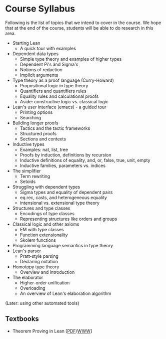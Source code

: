 Course Syllabus
===============

Following is the list of topics that we intend to cover in the course.
We hope that at the end of the course, students will be able to do
research in this area.

 * Starting Lean
    - A quick tour with examples
 * Dependent data types
    - Simple type theory and examples of higher types
    - Dependent Pi's and Sigma's
    - Notions of reduction
    - Implicit arguments
 * Type theory as a proof language (Curry-Howard)
    - Propositional logic in type theory
    - Quantifiers and quantifiers rules
    - Equality rules and calculational proofs
    - Aside: constructive logic vs. classical logic
 * Lean's user interface (emacs) - a guided tour
    - Printing options
    - Searching
 * Building longer proofs
    - Tactics and the tactic frameworks
    - Structured proofs
    - Sections and contexts
 * Inductive types
    - Examples: nat, list, tree
    - Proofs by induction, definitions by recursion
    - Inductive definitions of equality, and, or, false, true, unit, empty
    - Inductive families, parameters vs. indices
 * The simplifier
    - Term rewriting
    - Setoids
 * Struggling with dependent types
    - Sigma types and equality of dependent pairs
    - eq.rec, casts, and heterogeneous equality
    - intensional vs. extensional type theory
 * Structures and type classes
    - Encodings of type classes
    - Representing structures like orders and groups
 * Classical logic and other axioms
    - EM with type classes
    - Function extensionality
    - Skolem functions
 * Programming language semantics in type theory
 * Lean's parser
    - Pratt-style parsing
    - Declaring notation
 * Homotopy type theory
    - Overview and introduction
 * The elaborator
    - Higher-order unification
    - Overloading
    - An overview of Lean's elaboration algorithm

(Later: using other automated tools)

Textbooks
---------
 
 * Theorem Proving in Lean [[PDF][tutorial-pdf]/[WWW][tutorial-www]]

[tutorial-pdf]: https://leanprover.net/tutorial/tutorial.pdf 
[tutorial-www]: https://leanprover.net/tutorial

